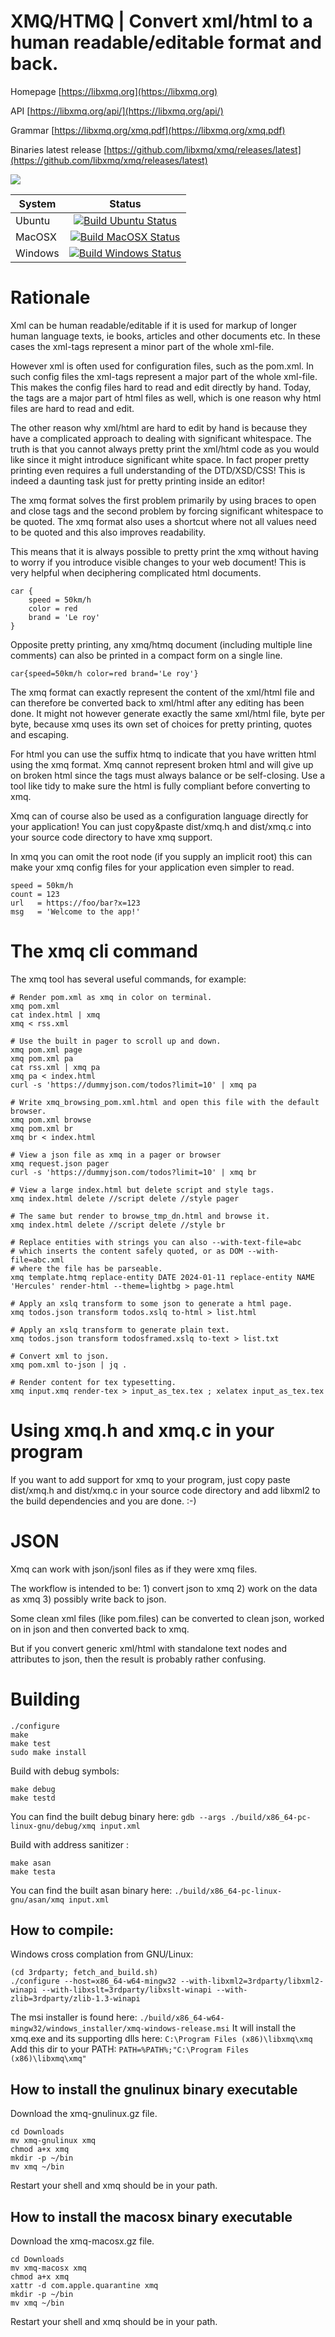 # XMQ/HTMQ | Convert xml/html to a human readable/editable format and back.

Homepage [https://libxmq.org](https://libxmq.org)

API [https://libxmq.org/api/](https://libxmq.org/api/)

Grammar [https://libxmq.org/xmq.pdf](https://libxmq.org/xmq.pdf)

Binaries latest release [https://github.com/libxmq/xmq/releases/latest](https://github.com/libxmq/xmq/releases/latest)

[<img src="https://libxmq.org/resources/xmq_example.jpg">](https://libxmq.org/resources/xmq_example.jpg)

| System       | Status        |
| ------------ |:-------------:|
| Ubuntu | [![Build Ubuntu Status](https://github.com/libxmq/xmq/workflows/Build%20Ubuntu/badge.svg)](https://github.com/libxmq/xmq/actions)|
| MacOSX | [![Build MacOSX Status](https://github.com/libxmq/xmq/workflows/Build%20MacOSX/badge.svg)](https://github.com/libxmq/xmq/actions)|
| Windows | [![Build Windows Status](https://github.com/libxmq/xmq/workflows/Build%20Windows/badge.svg)](https://github.com/libxmq/xmq/actions)|

# Rationale

Xml can be human readable/editable if it is used for markup of longer
human language texts, ie books, articles and other documents etc. In
these cases the xml-tags represent a minor part of the whole xml-file.

However xml is often used for configuration files, such as the
pom.xml. In such config files the xml-tags represent a major part of
the whole xml-file. This makes the config files hard to read and edit
directly by hand. Today, the tags are a major part of html files as
well, which is one reason why html files are hard to read and edit.

The other reason why xml/html are hard to edit by hand is because they
have a complicated approach to dealing with significant
whitespace. The truth is that you cannot always pretty print the
xml/html code as you would like since it might introduce significant
white space. In fact proper pretty printing even requires a full
understanding of the DTD/XSD/CSS! This is indeed a daunting task just
for pretty printing inside an editor!

The xmq format solves the first problem primarily by using braces to
open and close tags and the second problem by forcing significant
whitespace to be quoted. The xmq format also uses a shortcut where
not all values need to be quoted and this also improves readability.

This means that it is always possible to pretty print the xmq without
having to worry if you introduce visible changes to your web document!
This is very helpful when deciphering complicated html documents.

```
car {
    speed = 50km/h
    color = red
    brand = 'Le roy'
}
```

Opposite pretty printing, any xmq/htmq document (including multiple
line comments) can also be printed in a compact form on a single line.

`car{speed=50km/h color=red brand='Le roy'}`

The xmq format can exactly represent the content of the xml/html file
and can therefore be converted back to xml/html after any editing has
been done. It might not however generate exactly the same xml/html
file, byte per byte, because xmq uses its own set of choices for
pretty printing, quotes and escaping.

For html you can use the suffix htmq to indicate that you have written
html using the xmq format. Xmq cannot represent broken html and will
give up on broken html since the tags must always balance or be
self-closing. Use a tool like tidy to make sure the html is fully
compliant before converting to xmq.

Xmq can of course also be used as a configuration language directly
for your application! You can just copy&paste dist/xmq.h and
dist/xmq.c into your source code directory to have xmq support.

In xmq you can omit the root node (if you supply an implicit root) this
can make your xmq config files for your application even simpler to read.

```
speed = 50km/h
count = 123
url   = https://foo/bar?x=123
msg   = 'Welcome to the app!'
```

# The xmq cli command

The xmq tool has several useful commands, for example:

```shell
# Render pom.xml as xmq in color on terminal.
xmq pom.xml
cat index.html | xmq
xmq < rss.xml

# Use the built in pager to scroll up and down.
xmq pom.xml page
xmq pom.xml pa
cat rss.xml | xmq pa
xmq pa < index.html
curl -s 'https://dummyjson.com/todos?limit=10' | xmq pa

# Write xmq_browsing_pom.xml.html and open this file with the default browser.
xmq pom.xml browse
xmq pom.xml br
xmq br < index.html

# View a json file as xmq in a pager or browser
xmq request.json pager
curl -s 'https://dummyjson.com/todos?limit=10' | xmq br

# View a large index.html but delete script and style tags.
xmq index.html delete //script delete //style pager

# The same but render to browse_tmp_dn.html and browse it.
xmq index.html delete //script delete //style br

# Replace entities with strings you can also --with-text-file=abc
# which inserts the content safely quoted, or as DOM --with-file=abc.xml
# where the file has be parseable.
xmq template.htmq replace-entity DATE 2024-01-11 replace-entity NAME 'Hercules' render-html --theme=lightbg > page.html

# Apply an xslq transform to some json to generate a html page.
xmq todos.json transform todos.xslq to-html > list.html

# Apply an xslq transform to generate plain text.
xmq todos.json transform todosframed.xslq to-text > list.txt

# Convert xml to json.
xmq pom.xml to-json | jq .

# Render content for tex typesetting.
xmq input.xmq render-tex > input_as_tex.tex ; xelatex input_as_tex.tex
```

# Using xmq.h and xmq.c in your program

If you want to add support for xmq to your program, just copy paste
dist/xmq.h and dist/xmq.c in your source code directory and add
libxml2 to the build dependencies and you are done. :-)

# JSON

Xmq can work with json/jsonl files as if they were xmq files.

The workflow is intended to be: 1) convert json to xmq 2) work on the data as xmq 3) possibly write back to json.

Some clean xml files (like pom.files) can be converted to clean json, worked on in json and then converted back to xmq.

But if you convert generic xml/html with standalone text nodes and attributes to json, then the result is probably rather confusing.

# Building

```
./configure
make
make test
sudo make install
```

Build with debug symbols:
```
make debug
make testd
```

You can find the built debug binary here:
`gdb --args ./build/x86_64-pc-linux-gnu/debug/xmq input.xml`

Build with address sanitizer :
```
make asan
make testa
```

You can find the built asan binary here:
`./build/x86_64-pc-linux-gnu/asan/xmq input.xml`

## How to compile:

Windows cross complation from GNU/Linux:
```
(cd 3rdparty; fetch_and_build.sh)
./configure --host=x86_64-w64-mingw32 --with-libxml2=3rdparty/libxml2-winapi --with-libxslt=3rdparty/libxslt-winapi --with-zlib=3rdparty/zlib-1.3-winapi
```

The msi installer is found here: `./build/x86_64-w64-mingw32/windows_installer/xmq-windows-release.msi`
It will install the xmq.exe and its supporting dlls here: `C:\Program Files (x86)\libxmq\xmq`
Add this dir to your PATH: `PATH=%PATH%;"C:\Program Files (x86)\libxmq\xmq"`

## How to install the gnulinux binary executable

Download the xmq-gnulinux.gz file.
```
cd Downloads
mv xmq-gnulinux xmq
chmod a+x xmq
mkdir -p ~/bin
mv xmq ~/bin
```
Restart your shell and xmq should be in your path.

## How to install the macosx binary executable

Download the xmq-macosx.gz file.
```
cd Downloads
mv xmq-macosx xmq
chmod a+x xmq
xattr -d com.apple.quarantine xmq
mkdir -p ~/bin
mv xmq ~/bin
```
Restart your shell and xmq should be in your path.